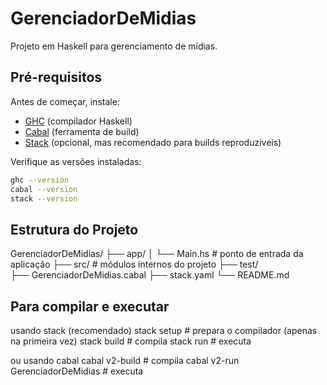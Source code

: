 # GerenciadorDeMidias

Projeto em Haskell para gerenciamento de mídias.

## Pré-requisitos

Antes de começar, instale:

- [GHC](https://www.haskell.org/ghc/) (compilador Haskell)
- [Cabal](https://www.haskell.org/cabal/) (ferramenta de build)
- [Stack](https://haskellstack.org) (opcional, mas recomendado para builds reproduzíveis)

Verifique as versões instaladas:

```bash
ghc --version
cabal --version
stack --version

````

## Estrutura do Projeto

GerenciadorDeMidias/
├── app/
│   └── Main.hs          # ponto de entrada da aplicação
├── src/                 # módulos internos do projeto
├── test/               
├── GerenciadorDeMidias.cabal
├── stack.yaml
└── README.md


## Para compilar e executar
usando stack (recomendado)
stack setup     # prepara o compilador (apenas na primeira vez)
stack build     # compila
stack run       # executa

ou usando cabal
cabal v2-build          # compila
cabal v2-run GerenciadorDeMidias # executa
